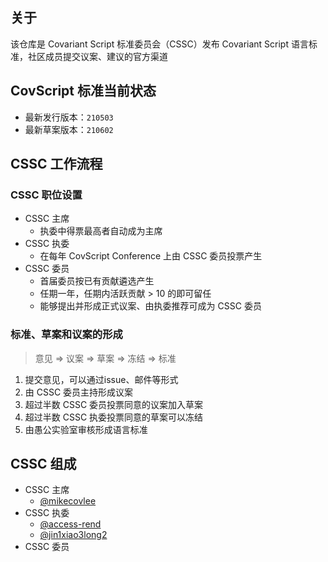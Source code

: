 ## 关于
该仓库是 Covariant Script 标准委员会（CSSC）发布 Covariant Script 语言标准，社区成员提交议案、建议的官方渠道
## CovScript 标准当前状态
+ 最新发行版本：`210503`
+ 最新草案版本：`210602`
## CSSC 工作流程
### CSSC 职位设置
+ CSSC 主席
  + 执委中得票最高者自动成为主席
+ CSSC 执委
  + 在每年 CovScript Conference 上由 CSSC 委员投票产生
+ CSSC 委员
  + 首届委员按已有贡献遴选产生
  + 任期一年，任期内活跃贡献 > 10 的即可留任
  + 能够提出并形成正式议案、由执委推荐可成为 CSSC 委员
### 标准、草案和议案的形成
> 意见 => 议案 => 草案 => 冻结 => 标准
1. 提交意见，可以通过issue、邮件等形式
2. 由 CSSC 委员主持形成议案
3. 超过半数 CSSC 委员投票同意的议案加入草案
4. 超过半数 CSSC 执委投票同意的草案可以冻结
5. 由愚公实验室审核形成语言标准
## CSSC 组成
+ CSSC 主席
  + [@mikecovlee](https://github.com/mikecovlee)
+ CSSC 执委
  + [@access-rend](https://github.com/access-rend)
  + [@jin1xiao3long2](https://github.com/jin1xiao3long2)
+ CSSC 委员
